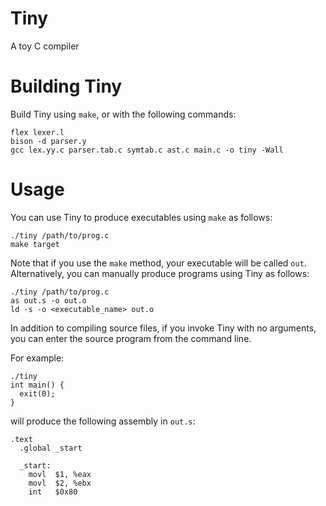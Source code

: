 # Tiny
A toy C compiler

# Building Tiny
Build Tiny using `make`, or with the following commands:
```
flex lexer.l
bison -d parser.y
gcc lex.yy.c parser.tab.c symtab.c ast.c main.c -o tiny -Wall
```
# Usage
You can use Tiny to produce executables using `make` as follows:
```
./tiny /path/to/prog.c
make target
```
Note that if you use the `make` method, your executable will be called `out`.
Alternatively, you can manually produce programs using Tiny as follows:
```
./tiny /path/to/prog.c
as out.s -o out.o
ld -s -o <executable_name> out.o
```
In addition to compiling source files, if you invoke Tiny with no arguments,
you can enter the source program from the command line.

For example:
```
./tiny
int main() {
  exit(0);
}
```
will produce the following assembly in `out.s`:
```assembly
.text
  .global _start

  _start:
    movl  $1, %eax
    movl  $2, %ebx
    int   $0x80
```
